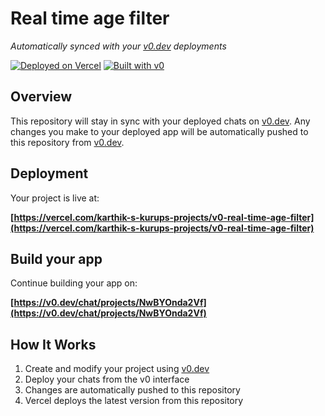 # Real time age filter

*Automatically synced with your [v0.dev](https://v0.dev) deployments*

[![Deployed on Vercel](https://img.shields.io/badge/Deployed%20on-Vercel-black?style=for-the-badge&logo=vercel)](https://vercel.com/karthik-s-kurups-projects/v0-real-time-age-filter)
[![Built with v0](https://img.shields.io/badge/Built%20with-v0.dev-black?style=for-the-badge)](https://v0.dev/chat/projects/NwBYOnda2Vf)

## Overview

This repository will stay in sync with your deployed chats on [v0.dev](https://v0.dev).
Any changes you make to your deployed app will be automatically pushed to this repository from [v0.dev](https://v0.dev).

## Deployment

Your project is live at:

**[https://vercel.com/karthik-s-kurups-projects/v0-real-time-age-filter](https://vercel.com/karthik-s-kurups-projects/v0-real-time-age-filter)**

## Build your app

Continue building your app on:

**[https://v0.dev/chat/projects/NwBYOnda2Vf](https://v0.dev/chat/projects/NwBYOnda2Vf)**

## How It Works

1. Create and modify your project using [v0.dev](https://v0.dev)
2. Deploy your chats from the v0 interface
3. Changes are automatically pushed to this repository
4. Vercel deploys the latest version from this repository